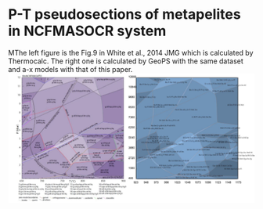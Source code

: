 # P-T pseudosections of metapelites in NCFMASOCR system

MThe left figure is the Fig.9 in White et al., 2014 JMG which is calculated by Thermocalc. The right one is calculated by GeoPS with the same dataset and a-x models with that of this paper.
![](../img/Help/W2014MnF9.jpg)

